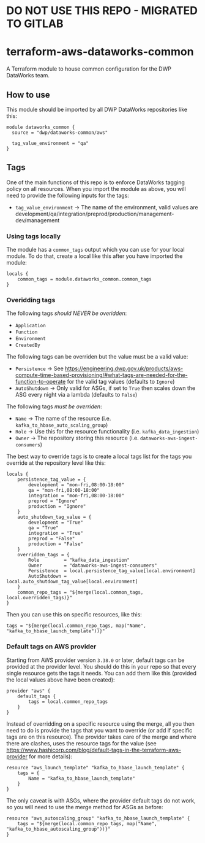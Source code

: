 # DO NOT USE THIS REPO - MIGRATED TO GITLAB

# terraform-aws-dataworks-common
A Terraform module to house common configuration for the DWP DataWorks team.

## How to use

This module should be imported by all DWP DataWorks repositories like this:

```
module dataworks_common {
  source = "dwp/dataworks-common/aws"

  tag_value_environment = "qa"
}
```

## Tags

One of the main functions of this repo is to enforce DataWorks tagging policy on all resources. When you import the module as above, you will need to provide the following inputs for the tags:

* `tag_value_environment` -> The name of the environment, valid values are development/qa/integration/preprod/production/management-dev/management

### Using tags locally

The module has a `common_tags` output which you can use for your local module. To do that, create a local like this after you have imported the module:

```
locals {
    common_tags = module.dataworks_common.common_tags
}
```

### Overidding tags

The following tags *should NEVER be overidden*:

* `Application`
* `Function`
* `Environment`
* `CreatedBy`

The following tags can be overriden but the value must be a valid value:

* `Persistence` -> See https://engineering.dwp.gov.uk/products/aws-compute-time-based-provisioning/#what-tags-are-needed-for-the-function-to-operate for the valid tag values (defaults to `Ignore`)
* `AutoShutdown` -> Only valid for ASGs, if set to `True` then scales down the ASG every night via a lambda (defaults to `False`)

The following tags *must be overriden*:

* `Name` -> The name of the resource (i.e. `kafka_to_hbase_auto_scaling_group`)
* `Role` -> Use this for the resource functionality (i.e. `kafka_data_ingestion`)
* `Owner` -> The repository storing this resource (i.e. `dataworks-aws-ingest-consumers`)

The best way to override tags is to create a local tags list for the tags you override at the repository level like this:

```
locals {
    persistence_tag_value = {
        development = "mon-fri,08:00-18:00"
        qa = "mon-fri,08:00-18:00"
        integration = "mon-fri,08:00-18:00"
        preprod = "Ignore"
        production = "Ignore"
    }
    auto_shutdown_tag_value = {
        development = "True"
        qa = "True"
        integration = "True"
        preprod = "False"
        production = "False"
    }
    overridden_tags = {
        Role         = "kafka_data_ingestion"
        Owner        = "dataworks-aws-ingest-consumers"
        Persistence  = local.persistence_tag_value[local.environment]
        AutoShutdown = local.auto_shutdown_tag_value[local.environment]
    }
    common_repo_tags = "${merge(local.common_tags, local.overridden_tags)}"
}
```

Then you can use this on specific resources, like this:

```
tags = "${merge(local.common_repo_tags, map("Name", "kafka_to_hbase_launch_template"))}"
```

### Default tags on AWS provider

Starting from AWS provider version `3.38.0` or later, default tags can be provided at the provider level. You should do this in your repo so that every single resource gets the tags it needs. You can add them like this (provided the local values above have been created):

```
provider "aws" {
    default_tags {
        tags = local.common_repo_tags
    }
}
```

Instead of overridding on a specific resource using the merge, all you then need to do is provide the tags that you want to override (or add if specific tags are on this resource). The provider takes care of the merge and where there are clashes, uses the resource tags for the value (see https://www.hashicorp.com/blog/default-tags-in-the-terraform-aws-provider for more details):

```
resource "aws_launch_template" "kafka_to_hbase_launch_template" {
    tags = {
        Name = "kafka_to_hbase_launch_template"
    }
}
```

The only caveat is with ASGs, where the provider default tags do not work, so you will need to use the merge method for ASGs as before:

```
resource "aws_autoscaling_group" "kafka_to_hbase_launch_template" {
    tags = "${merge(local.common_repo_tags, map("Name", "kafka_to_hbase_autoscaling_group"))}"
}
```
